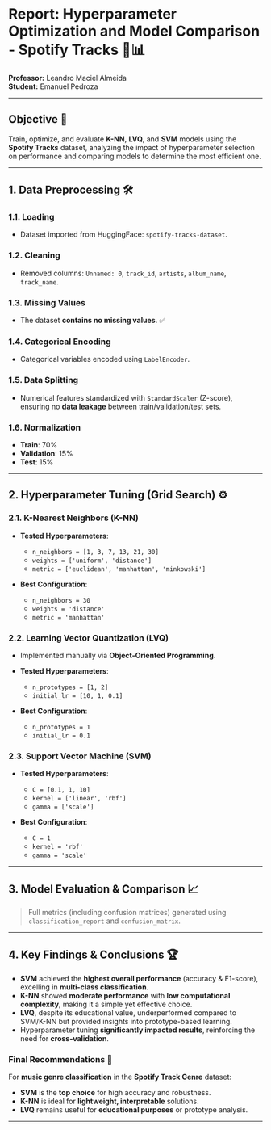 # Report: Hyperparameter Optimization and Model Comparison - Spotify Tracks 🎵📊  

**Professor:** Leandro Maciel Almeida  
**Student:** Emanuel Pedroza  

---  

## Objective 🎯  

Train, optimize, and evaluate **K-NN**, **LVQ**, and **SVM** models using the **Spotify Tracks** dataset, analyzing the impact of hyperparameter selection on performance and comparing models to determine the most efficient one.  

---  

## 1. Data Preprocessing 🛠️  

### 1.1. Loading  
- Dataset imported from HuggingFace: `spotify-tracks-dataset`.  

### 1.2. Cleaning  
- Removed columns: `Unnamed: 0`, `track_id`, `artists`, `album_name`, `track_name`.  

### 1.3. Missing Values  
- The dataset **contains no missing values**. ✅  

### 1.4. Categorical Encoding  
- Categorical variables encoded using `LabelEncoder`.  

### 1.5. Data Splitting  
- Numerical features standardized with `StandardScaler` (Z-score), ensuring no **data leakage** between train/validation/test sets.  

### 1.6. Normalization  
- **Train**: 70%  
- **Validation**: 15%  
- **Test**: 15%  

---  

## 2. Hyperparameter Tuning (Grid Search) ⚙️  

### 2.1. K-Nearest Neighbors (K-NN)  
- **Tested Hyperparameters**:  
  - `n_neighbors = [1, 3, 7, 13, 21, 30]`  
  - `weights = ['uniform', 'distance']`  
  - `metric = ['euclidean', 'manhattan', 'minkowski']`  

- **Best Configuration**:  
  - `n_neighbors = 30`  
  - `weights = 'distance'`  
  - `metric = 'manhattan'`  

### 2.2. Learning Vector Quantization (LVQ)  
- Implemented manually via **Object-Oriented Programming**.  
- **Tested Hyperparameters**:  
  - `n_prototypes = [1, 2]`  
  - `initial_lr = [10, 1, 0.1]`  

- **Best Configuration**:  
  - `n_prototypes = 1`  
  - `initial_lr = 0.1`  

### 2.3. Support Vector Machine (SVM)  
- **Tested Hyperparameters**:  
  - `C = [0.1, 1, 10]`  
  - `kernel = ['linear', 'rbf']`  
  - `gamma = ['scale']`  

- **Best Configuration**:  
  - `C = 1`  
  - `kernel = 'rbf'`  
  - `gamma = 'scale'`  

---  

## 3. Model Evaluation & Comparison 📈  

> Full metrics (including confusion matrices) generated using `classification_report` and `confusion_matrix`.  

---  

## 4. Key Findings & Conclusions 🏆  

- **SVM** achieved the **highest overall performance** (accuracy & F1-score), excelling in **multi-class classification**.  
- **K-NN** showed **moderate performance** with **low computational complexity**, making it a simple yet effective choice.  
- **LVQ**, despite its educational value, underperformed compared to SVM/K-NN but provided insights into prototype-based learning.  
- Hyperparameter tuning **significantly impacted results**, reinforcing the need for **cross-validation**.  

### Final Recommendations 🚀  

For **music genre classification** in the **Spotify Track Genre** dataset:  
- **SVM** is the **top choice** for high accuracy and robustness.  
- **K-NN** is ideal for **lightweight, interpretable** solutions.  
- **LVQ** remains useful for **educational purposes** or prototype analysis.  

---  
